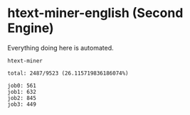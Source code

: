 # htext-miner-english (Second Engine)

Everything doing here is automated.

```
htext-miner

total: 2487/9523 (26.115719836186074%)

job0: 561
job1: 632
job2: 845
job3: 449
```